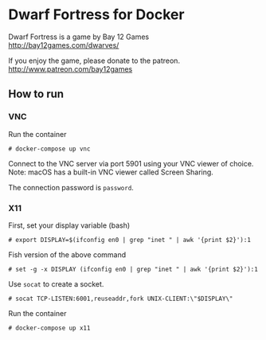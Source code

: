 # Dwarf Fortress for Docker

Dwarf Fortress is a game by Bay 12 Games http://bay12games.com/dwarves/

If you enjoy the game, please donate to the patreon.
http://www.patreon.com/bay12games

## How to run

### VNC
Run the container
```
# docker-compose up vnc
```

Connect to the VNC server via port 5901 using your VNC viewer of choice.
Note: macOS has a built-in VNC viewer called Screen Sharing.

The connection password is `password`.

### X11
First, set your display variable (bash)
```
# export DISPLAY=$(ifconfig en0 | grep "inet " | awk '{print $2}'):1
```

Fish version of the above command
```
# set -g -x DISPLAY (ifconfig en0 | grep "inet " | awk '{print $2}'):1
```

Use `socat` to create a socket.
```
# socat TCP-LISTEN:6001,reuseaddr,fork UNIX-CLIENT:\"$DISPLAY\"
```

Run the container
```
# docker-compose up x11
```

